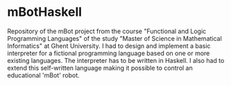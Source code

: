 # mBotHaskell

Repository of the mBot project from the course "Functional and Logic Programming Languages" of the study "Master of Science in Mathematical Informatics" at Ghent University. I had to design and implement a basic interpreter for a fictional programming language based on one or more existing languages. The interpreter has to be written in Haskell. I also had to extend this self-written language making it possible to control an educational 'mBot' robot.
